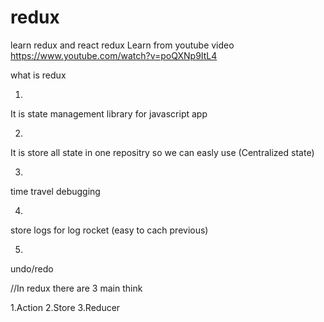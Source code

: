 # redux
learn redux and react redux
Learn from youtube video
https://www.youtube.com/watch?v=poQXNp9ItL4


what is redux

1.
It is state management library for javascript app

2.
It is store all state in one repositry so we can easly use (Centralized state)

3.
time travel debugging

4.
store logs for log rocket (easy to cach previous)

5.
undo/redo


//In redux there are 3 main think

1.Action
2.Store
3.Reducer